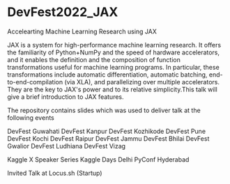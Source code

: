 # DevFest2022_JAX
Accelearting Machine Learning Research using JAX

JAX is a system for high-performance machine learning research. It offers the familiarity of Python+NumPy and the speed of hardware accelerators, and it enables the definition and the composition of function transformations useful for machine learning programs. In particular, these transformations include automatic differentiation, automatic batching, end-to-end-compilation (via XLA), and parallelizing over multiple accelerators. They are the key to JAX's power and to its relative simplicity.This talk will give a brief  introduction to JAX features.

The repository contains slides which was used to deliver talk at the following events 

DevFest Guwahati
DevFest Kanpur
DevFest Kozhikode
DevFest Pune
DevFest Kochi
DevFest Raipur
DevFest Jammu
DevFest Bhilai
DevFest Gwalior
DevFest Ludhiana
DevFest Vizag

Kaggle X Speaker Series
Kaggle Days Delhi
PyConf Hyderabad


Invited Talk at Locus.sh (Startup)
